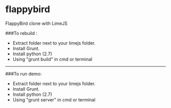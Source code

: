 flappybird
==========

FlappyBird clone with LimeJS

###To rebuild :
  - Extract folder next to your limejs folder.
  - Install Grunt.
  - Install python (2.7)
  - Using "grunt build" in cmd or terminal
-----
###To run demo:
  - Extract folder next to your limejs folder.	
  - Install Grunt.
  - Install python (2.7)
  - Using "grunt server" in cmd or terminal